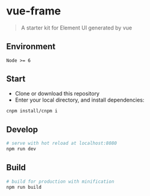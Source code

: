 # vue-frame

> A starter kit for Element UI generated by vue

## Environment

`Node >= 6`

## Start

 - Clone or download this repository
 - Enter your local directory, and install dependencies:
``` bash
cnpm install/cnpm i

```
## Develop

``` bash
# serve with hot reload at localhost:8080
npm run dev
```

## Build

``` bash
# build for production with minification
npm run build
```
